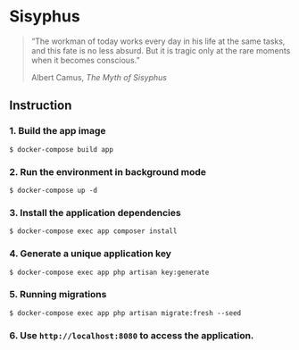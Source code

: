 # Sisyphus

> “The workman of today works every day in his life at the same tasks, and this fate is no less absurd. But it is tragic only at the rare moments when it becomes conscious.”
>
> Albert Camus, *The Myth of Sisyphus*

## Instruction

### 1. Build the app image

```shell
$ docker-compose build app
```

### 2. Run the environment in background mode

```shell
$ docker-compose up -d
```

### 3. Install the application dependencies

```shell
$ docker-compose exec app composer install
```

### 4. Generate a unique application key

```shell
$ docker-compose exec app php artisan key:generate
```

### 5. Running migrations

```shell
$ docker-compose exec app php artisan migrate:fresh --seed
```

### 6. Use `http://localhost:8080` to access the application.

